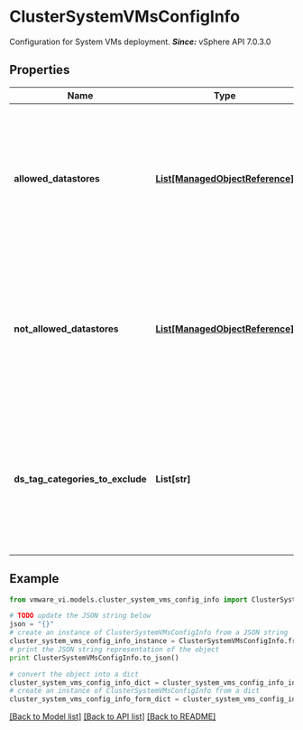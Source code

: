 # ClusterSystemVMsConfigInfo

Configuration for System VMs deployment.  ***Since:*** vSphere API 7.0.3.0 

## Properties
Name | Type | Description | Notes
------------ | ------------- | ------------- | -------------
**allowed_datastores** | [**List[ManagedObjectReference]**](ManagedObjectReference.md) | The only datastores which can be used for System VMs deployment.  ***Since:*** vSphere API 7.0.3.0  Refers instances of *Datastore*.  | [optional] 
**not_allowed_datastores** | [**List[ManagedObjectReference]**](ManagedObjectReference.md) | Datastores which cannot be used for System VMs deployment.  ***Since:*** vSphere API 7.0.3.0  Refers instances of *Datastore*.  | [optional] 
**ds_tag_categories_to_exclude** | **List[str]** | Tag categories identifying datastores, which cannot be used for System VMs deployment.  ***Since:*** vSphere API 7.0.3.0  | [optional] 

## Example

```python
from vmware_vi.models.cluster_system_vms_config_info import ClusterSystemVMsConfigInfo

# TODO update the JSON string below
json = "{}"
# create an instance of ClusterSystemVMsConfigInfo from a JSON string
cluster_system_vms_config_info_instance = ClusterSystemVMsConfigInfo.from_json(json)
# print the JSON string representation of the object
print ClusterSystemVMsConfigInfo.to_json()

# convert the object into a dict
cluster_system_vms_config_info_dict = cluster_system_vms_config_info_instance.to_dict()
# create an instance of ClusterSystemVMsConfigInfo from a dict
cluster_system_vms_config_info_form_dict = cluster_system_vms_config_info.from_dict(cluster_system_vms_config_info_dict)
```
[[Back to Model list]](../README.md#documentation-for-models) [[Back to API list]](../README.md#documentation-for-api-endpoints) [[Back to README]](../README.md)


